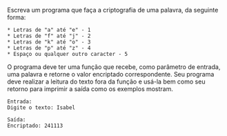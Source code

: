 Escreva um programa que faça a criptografia de uma palavra, da seguinte forma:

    * Letras de "a" até "e" - 1
    * Letras de "f" até "j" - 2
    * Letras de "k" até "o" - 3
    * Letras de "p" até "z" - 4
    * Espaço ou qualquer outro caracter - 5

O programa deve ter uma função que recebe, como parâmetro de entrada, uma palavra e retorne o valor encriptado 
correspondente. Seu programa deve realizar a leitura do texto fora da função e usá-la bem como seu retorno para imprimir a
saída como os exemplos mostram.

```
Entrada:
Digite o texto: Isabel
```

```
Saída:
Encriptado: 241113
```
